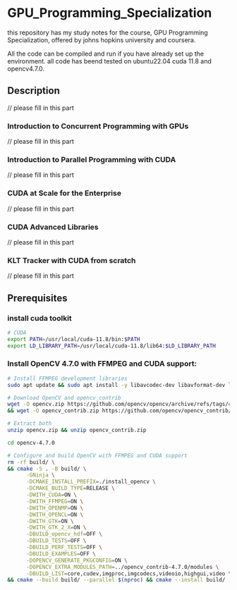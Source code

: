 # GPU_Programming_Specialization

this repository has my study notes for the course, GPU Programming Specialization, offered by johns hopkins university and coursera.

All the code can be compiled and run if you have already set up the environment. all code has beend tested on ubuntu22.04 cuda 11.8 and opencv4.7.0. 

## Description
// please fill in this part
### Introduction to Concurrent Programming with GPUs
// please fill in this part

### Introduction to Parallel Programming with CUDA
// please fill in this part

### CUDA at Scale for the Enterprise
// please fill in this part

### CUDA Advanced Libraries
// please fill in this part

### KLT Tracker with CUDA from scratch
// please fill in this part

## Prerequisites
  
### install cuda toolkit
```bash
# CUDA
export PATH=/usr/local/cuda-11.8/bin:$PATH
export LD_LIBRARY_PATH=/usr/local/cuda-11.8/lib64:$LD_LIBRARY_PATH
```

### Install OpenCV 4.7.0 with FFMPEG and CUDA support:

```bash
# Install FFMPEG development libraries
sudo apt update && sudo apt install -y libavcodec-dev libavformat-dev libavutil-dev libswscale-dev libgtk2.0-dev libcanberra-gtk-module

# Download OpenCV and opencv_contrib
wget -O opencv.zip https://github.com/opencv/opencv/archive/refs/tags/4.7.0.zip \
&& wget -O opencv_contrib.zip https://github.com/opencv/opencv_contrib/archive/refs/tags/4.7.0.zip

# Extract both
unzip opencv.zip && unzip opencv_contrib.zip

cd opencv-4.7.0

# Configure and build OpenCV with FFMPEG and CUDA support
rm -rf build/ \
&& cmake -S . -B build/ \
      -GNinja \
      -DCMAKE_INSTALL_PREFIX=./install_opencv \
      -DCMAKE_BUILD_TYPE=RELEASE \
      -DWITH_CUDA=ON \
      -DWITH_FFMPEG=ON \
      -DWITH_OPENMP=ON \
      -DWITH_OPENCL=ON \
      -DWITH_GTK=ON \
      -DWITH_GTK_2_X=ON \
      -DBUILD_opencv_hdf=OFF \
      -DBUILD_TESTS=OFF \
      -DBUILD_PERF_TESTS=OFF \
      -DBUILD_EXAMPLES=OFF \
      -DOPENCV_GENERATE_PKGCONFIG=ON \
      -DOPENCV_EXTRA_MODULES_PATH=../opencv_contrib-4.7.0/modules \
      -DBUILD_LIST=core,cudev,imgproc,imgcodecs,videoio,highgui,video \
&& cmake --build build/ --parallel $(nproc) && cmake --install build/
```
